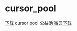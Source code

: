 # cursor_pool
[下载](https://github.com/qw1900/cursor_pool/releases/download/cursor/cursor_pool.zip)
cursor pool 公益池
[微云下载](https://share.weiyun.com/fSD7qtzy)
